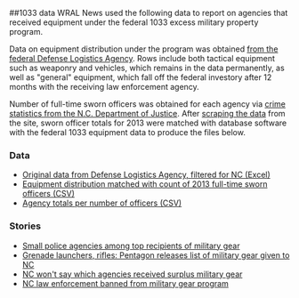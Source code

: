 ##1033 data
WRAL News used the following data to report on agencies that received equipment under the federal 1033 excess military property program.

Data on equipment distribution under the program was obtained [from the federal Defense Logistics Agency](http://www.dispositionservices.dla.mil/EFOIA-Privacy/Pages/ereadingroom.aspx#1033). Rows include both tactical equipment such as weaponry and vehicles, which remains in the data permanently, as well as "general" equipment, which fall off the federal investory after 12 months with the receiving law enforcement agency.

Number of full-time sworn officers was obtained for each agency via [crime statistics from the N.C. Department of Justice](http://crimereporting.ncdoj.gov/Reports.aspx). After [scraping the data](https://github.com/mtdukes/custom-scrapers) from the site, sworn officer totals for 2013 were matched with database software with the federal 1033 equipment data to produce the files below.

### Data

* [Original data from Defense Logistics Agency, filtered for NC (Excel)](https://github.com/wraldata/1033-data)
* [Equipment distribution matched with count of 2013 full-time sworn officers (CSV)](https://github.com/wraldata/1033-data)
* [Agency totals per number of officers (CSV)](https://github.com/wraldata/1033-data)

### Stories

* [Small police agencies among top recipients of military gear](http://www.wral.com/14263463/)
* [Grenade launchers, rifles: Pentagon releases list of military gear given to NC](http://www.wral.com/grenade-launchers-rifles-pentagon-releases-list-of-military-gear-given-to-nc/14245807/)
* [NC won't say which agencies received surplus military gear](http://www.wral.com/nc-won-t-say-which-agencies-received-surplus-military-gear/13952044/)
* [NC law enforcement banned from military gear program](http://www.wral.com/nc-law-enforcement-banned-from-military-gear-program/13961670/)
